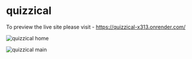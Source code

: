 # quizzical
To preview the live site please visit - https://quizzical-x313.onrender.com/

![quizzical home](https://github.com/George-Freeman-gh/quizzical/assets/65429503/d28d655b-a550-4ad4-bec2-6456de17a7cd)

![quizzical main](https://github.com/George-Freeman-gh/quizzical/assets/65429503/444b2343-4ed3-471a-ae46-3298c2daf7aa)


